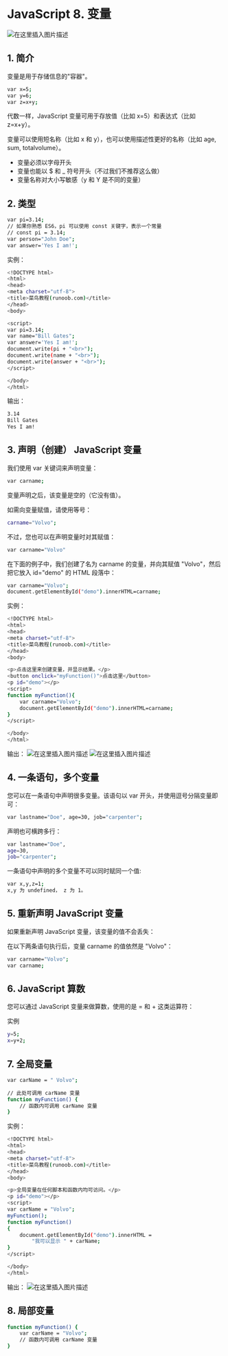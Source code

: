 #  JavaScript 8. 变量


![在这里插入图片描述](https://img-blog.csdnimg.cn/e6c553f908a24662af43baf9f7e13ca4.png)



##  1. 简介

变量是用于存储信息的"容器"。

```bash
var x=5;
var y=6;
var z=x+y;
```
代数一样，JavaScript 变量可用于存放值（比如 x=5）和表达式（比如 z=x+y）。

变量可以使用短名称（比如 x 和 y），也可以使用描述性更好的名称（比如 age, sum, totalvolume）。

 - 变量必须以字母开头
 - 变量也能以 $ 和 _ 符号开头（不过我们不推荐这么做）
 - 变量名称对大小写敏感（y 和 Y 是不同的变量）


##  2. 类型

```bash
var pi=3.14;  
// 如果你熟悉 ES6，pi 可以使用 const 关键字，表示一个常量
// const pi = 3.14;
var person="John Doe";
var answer='Yes I am!';
```
实例：

```bash
<!DOCTYPE html>
<html>
<head> 
<meta charset="utf-8"> 
<title>菜鸟教程(runoob.com)</title> 
</head>
<body>

<script>
var pi=3.14;
var name="Bill Gates";
var answer='Yes I am!';
document.write(pi + "<br>");
document.write(name + "<br>");
document.write(answer + "<br>");
</script>

</body>
</html>
```
输出：

```bash
3.14
Bill Gates
Yes I am!
```
##  3. 声明（创建） JavaScript 变量
我们使用 var 关键词来声明变量：

```bash
var carname;
```

变量声明之后，该变量是空的（它没有值）。

如需向变量赋值，请使用等号：

```bash
carname="Volvo";
```

不过，您也可以在声明变量时对其赋值：

```bash
var carname="Volvo"
```
在下面的例子中，我们创建了名为 carname 的变量，并向其赋值 "Volvo"，然后把它放入 id="demo" 的 HTML 段落中：
```bash
var carname="Volvo";
document.getElementById("demo").innerHTML=carname;
```
实例：

```bash
<!DOCTYPE html>
<html>
<head> 
<meta charset="utf-8"> 
<title>菜鸟教程(runoob.com)</title> 
</head>
<body>

<p>点击这里来创建变量，并显示结果。</p>
<button onclick="myFunction()">点击这里</button>
<p id="demo"></p>
<script>
function myFunction(){
	var carname="Volvo";
	document.getElementById("demo").innerHTML=carname;
}
</script>

</body>
</html>
```
输出：
![在这里插入图片描述](https://img-blog.csdnimg.cn/bc19a2a81992483aa5e1ae71cd3de963.png)
![在这里插入图片描述](https://img-blog.csdnimg.cn/36176e83e84c48908af041213611803b.png)

##  4. 一条语句，多个变量
您可以在一条语句中声明很多变量。该语句以 var 开头，并使用逗号分隔变量即可：

```bash
var lastname="Doe", age=30, job="carpenter";
```

声明也可横跨多行：

```bash
var lastname="Doe",
age=30,
job="carpenter";
```

一条语句中声明的多个变量不可以同时赋同一个值:

```bash
var x,y,z=1;
x,y 为 undefined， z 为 1。
```

##  5. 重新声明 JavaScript 变量
如果重新声明 JavaScript 变量，该变量的值不会丢失：

在以下两条语句执行后，变量 carname 的值依然是 "Volvo"：

```bash
var carname="Volvo";
var carname;
```

##  6. JavaScript 算数
您可以通过 JavaScript 变量来做算数，使用的是 = 和 + 这类运算符：

实例

```bash
y=5;
x=y+2;
```
##  7. 全局变量

```bash
var carName = " Volvo";
 
// 此处可调用 carName 变量
function myFunction() {
    // 函数内可调用 carName 变量
}
```
实例：

```bash
<!DOCTYPE html>
<html>
<head> 
<meta charset="utf-8"> 
<title>菜鸟教程(runoob.com)</title> 
</head>
<body>

<p>全局变量在任何脚本和函数内均可访问。</p>
<p id="demo"></p>
<script>
var carName = "Volvo";
myFunction();
function myFunction() 
{
    document.getElementById("demo").innerHTML =
		"我可以显示 " + carName;
}
</script>

</body>
</html>
```
输出：
![在这里插入图片描述](https://img-blog.csdnimg.cn/c96b1cab1dd947ecb9d6d786ce5855c0.png)
##  8. 局部变量

```bash
function myFunction() {
    var carName = "Volvo";
    // 函数内可调用 carName 变量
}
```


